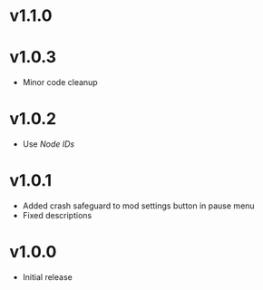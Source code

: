 # v1.1.0

# v1.0.3
- Minor code cleanup

# v1.0.2
- Use *Node IDs*

# v1.0.1
- Added crash safeguard to mod settings button in pause menu
- Fixed descriptions

# v1.0.0
- Initial release
